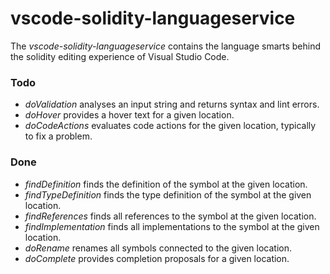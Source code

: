 # vscode-solidity-languageservice
The _vscode-solidity-languageservice_ contains the language smarts behind the solidity editing experience of Visual Studio Code.

### Todo
 - *doValidation* analyses an input string and returns syntax and lint errors.
 - *doHover* provides a hover text for a given location.
 - *doCodeActions* evaluates code actions for the given location, typically to fix a problem.

### Done
 - *findDefinition* finds the definition of the symbol at the given location.
 - *findTypeDefinition* finds the type definition of the symbol at the given location.
 - *findReferences* finds all references to the symbol at the given location.
 - *findImplementation* finds all implementations to the symbol at the given location.
 - *doRename* renames all symbols connected to the given location.
 - *doComplete* provides completion proposals for a given location.
